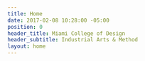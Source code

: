 ```yaml
---
title: Home
date: 2017-02-08 10:28:00 -05:00
position: 0
header_title: Miami College of Design
header_subtitle: Industrial Arts & Method
layout: home
---
```


